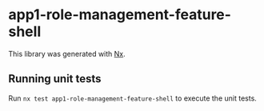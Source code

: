 # app1-role-management-feature-shell

This library was generated with [Nx](https://nx.dev).

## Running unit tests

Run `nx test app1-role-management-feature-shell` to execute the unit tests.
